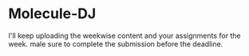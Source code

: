 # Molecule-DJ
I'll keep uploading the weekwise content and your assignments for the week. male sure to complete the submission before the deadline.
